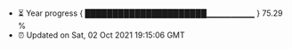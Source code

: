 - ⏳ Year progress { ██████████████████████▁▁▁▁▁▁▁▁ } 75.29 %
- ⏰ Updated on Sat, 02 Oct 2021 19:15:06 GMT

